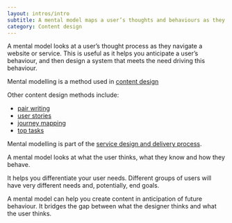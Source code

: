 ```yaml
---
layout: intros/intro
subtitle: A mental model maps a user’s thoughts and behaviours as they navigate a website or access information.
category: Content design
---
```

A mental model looks at a user’s thought process as they navigate a website or service. This is useful as it helps you anticipate a user’s behaviour, and then design a system that meets the need driving this behaviour.

Mental modelling is a method used in [content design](/content-strategy/creating-user-centred-content/content-design/)

Other content design methods include:
- [pair writing](/content-strategy/creating-user-centred-content/content-design/pair-writing)
- [user stories](/content-strategy/creating-user-centred-content/content-design/user-stories/)
- [journey mapping](/content-strategy/creating-user-centred-content/content-design/journey-mapping/)
- [top tasks](/content-strategy/creating-user-centred-content/content-design/top-tasks/)

Mental modelling is part of the [service design and delivery process](/service-design-delivery-process/).

A mental model looks at what the user thinks, what they know and how they behave. 

It helps you differentiate your user needs. Different groups of users will have very different needs and, potentially, end goals.

A mental model can help you create content in anticipation of future behaviour. It bridges the gap between what the designer thinks and what the user thinks.